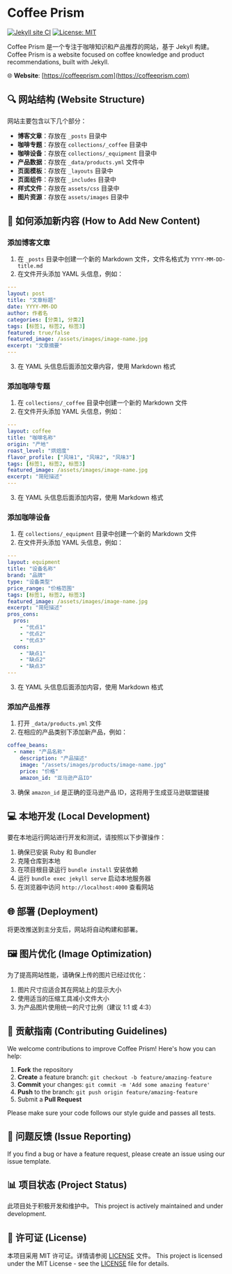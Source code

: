 # Coffee Prism

[![Jekyll site CI](https://github.com/your-username/coffeeprism/workflows/Jekyll%20site%20CI/badge.svg)](https://github.com/your-username/coffeeprism/actions)
[![License: MIT](https://img.shields.io/badge/License-MIT-yellow.svg)](https://opensource.org/licenses/MIT)

Coffee Prism 是一个专注于咖啡知识和产品推荐的网站，基于 Jekyll 构建。  
Coffee Prism is a website focused on coffee knowledge and product recommendations, built with Jekyll.

🌐 **Website**: [https://coffeeprism.com](https://coffeeprism.com)

## 🔍 网站结构 (Website Structure)

网站主要包含以下几个部分：

- **博客文章**：存放在 `_posts` 目录中
- **咖啡专题**：存放在 `collections/_coffee` 目录中
- **咖啡设备**：存放在 `collections/_equipment` 目录中
- **产品数据**：存放在 `_data/products.yml` 文件中
- **页面模板**：存放在 `_layouts` 目录中
- **页面组件**：存放在 `_includes` 目录中
- **样式文件**：存放在 `assets/css` 目录中
- **图片资源**：存放在 `assets/images` 目录中

## 🚀 如何添加新内容 (How to Add New Content)

### 添加博客文章

1. 在 `_posts` 目录中创建一个新的 Markdown 文件，文件名格式为 `YYYY-MM-DD-title.md`
2. 在文件开头添加 YAML 头信息，例如：

```yaml
---
layout: post
title: "文章标题"
date: YYYY-MM-DD
author: 作者名
categories: [分类1, 分类2]
tags: [标签1, 标签2, 标签3]
featured: true/false
featured_image: /assets/images/image-name.jpg
excerpt: "文章摘要"
---
```

3. 在 YAML 头信息后面添加文章内容，使用 Markdown 格式

### 添加咖啡专题

1. 在 `collections/_coffee` 目录中创建一个新的 Markdown 文件
2. 在文件开头添加 YAML 头信息，例如：

```yaml
---
layout: coffee
title: "咖啡名称"
origin: "产地"
roast_level: "烘焙度"
flavor_profile: ["风味1", "风味2", "风味3"]
tags: [标签1, 标签2, 标签3]
featured_image: /assets/images/image-name.jpg
excerpt: "简短描述"
---
```

3. 在 YAML 头信息后面添加内容，使用 Markdown 格式

### 添加咖啡设备

1. 在 `collections/_equipment` 目录中创建一个新的 Markdown 文件
2. 在文件开头添加 YAML 头信息，例如：

```yaml
---
layout: equipment
title: "设备名称"
brand: "品牌"
type: "设备类型"
price_range: "价格范围"
tags: [标签1, 标签2, 标签3]
featured_image: /assets/images/image-name.jpg
excerpt: "简短描述"
pros_cons:
  pros:
    - "优点1"
    - "优点2"
    - "优点3"
  cons:
    - "缺点1"
    - "缺点2"
    - "缺点3"
---
```

3. 在 YAML 头信息后面添加内容，使用 Markdown 格式

### 添加产品推荐

1. 打开 `_data/products.yml` 文件
2. 在相应的产品类别下添加新产品，例如：

```yaml
coffee_beans:
  - name: "产品名称"
    description: "产品描述"
    image: "/assets/images/products/image-name.jpg"
    price: "价格"
    amazon_id: "亚马逊产品ID"
```

3. 确保 `amazon_id` 是正确的亚马逊产品 ID，这将用于生成亚马逊联盟链接

## 💻 本地开发 (Local Development)

要在本地运行网站进行开发和测试，请按照以下步骤操作：

1. 确保已安装 Ruby 和 Bundler
2. 克隆仓库到本地
3. 在项目根目录运行 `bundle install` 安装依赖
4. 运行 `bundle exec jekyll serve` 启动本地服务器
5. 在浏览器中访问 `http://localhost:4000` 查看网站

## 🌐 部署 (Deployment)

将更改推送到主分支后，网站将自动构建和部署。

## 🖼️ 图片优化 (Image Optimization)

为了提高网站性能，请确保上传的图片已经过优化：

1. 图片尺寸应适合其在网站上的显示大小
2. 使用适当的压缩工具减小文件大小
3. 为产品图片使用统一的尺寸比例（建议 1:1 或 4:3）

## 🤝 贡献指南 (Contributing Guidelines)

We welcome contributions to improve Coffee Prism! Here's how you can help:

1. **Fork** the repository
2. **Create** a feature branch: `git checkout -b feature/amazing-feature`
3. **Commit** your changes: `git commit -m 'Add some amazing feature'`
4. **Push** to the branch: `git push origin feature/amazing-feature`
5. Submit a **Pull Request**

Please make sure your code follows our style guide and passes all tests.

## 📝 问题反馈 (Issue Reporting)

If you find a bug or have a feature request, please create an issue using our issue template.

## 📊 项目状态 (Project Status)

此项目处于积极开发和维护中。
This project is actively maintained and under development.

## 📜 许可证 (License)

本项目采用 MIT 许可证。详情请参阅 [LICENSE](LICENSE) 文件。
This project is licensed under the MIT License - see the [LICENSE](LICENSE) file for details.
